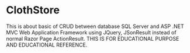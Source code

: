 # ClothStore
This is about basic of CRUD between database SQL Server and ASP .NET MVC Web Application Framework using JQuery, JSonResult instead of normal Razor Page ActionResult.
THIS IS FOR EDUCATIONAL PURPOSE AND EDUCATIONAL REFERENCE.
